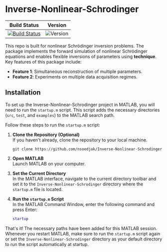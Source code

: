# Inverse-Nonlinear-Schrodinger


| Build Status                                                 | Version                                                      |
| ------------------------------------------------------------ | ------------------------------------------------------------ |
| [![Build Status](https://travis-ci.com/nsoedjak/Inverse-Nonlinear-Schrodinger.svg?branch=master)](https://travis-ci.com/nsoedjak/Inverse-Nonlinear-Schrodinger) | ![Version](https://img.shields.io/badge/version-0.1.0-blue) |



This repo is built for nonlinear Schrödinger inversion problems. The package implements the forward simulation of nonlinear Schrödinger equations and enables flexible inversions of parameters using **technique**. Key features of this package include:

- **Feature 1**: Simultaneous reconstruction of multiple parameters.
- **Feature 2**: Experiments on multiple data acquisition regimes.


## Installation



To set up the Inverse-Nonlinear-Schrodinger project in MATLAB, you will need to run the `startup.m` script. This script adds the necessary directories (`src`, `test`, and `examples`) to the MATLAB search path.

Follow these steps to run the `startup.m` script:

1. **Clone the Repository (Optional)**  
    If you haven't already, clone the repository to your local machine.
    ```
    git clone https://github.com/nsoedjak/Inverse-Nonlinear-Schrodinger
    ```
    
2. **Open MATLAB**  
    Launch MATLAB on your computer.

3. **Set the Current Directory**  
    In the MATLAB interface, navigate to the current directory toolbar and set it to the `Inverse-Nonlinear-Schrodinger` directory where the `startup.m` file is located. 

4. **Run the `startup.m` Script**  
    In the MATLAB Command Window, enter the following command and press Enter:
    ```matlab
    startup
    ```

That's it! The necessary paths have been added for this MATLAB session. Whenever you restart MATLAB, make sure to run the `startup.m` script again or set the `Inverse-Nonlinear-Schrodinger` directory as your default directory to run the script automatically at startup.